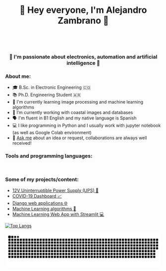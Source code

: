 <h1 align="center">👋 Hey everyone, I'm Alejandro Zambrano 👋</h1>
<p align="center">
<img src="https://alejandrozz.pythonanywhere.com/static/images/AZ_Logo_Nuevo.png" alt="" width="200">
</p>
<p align="center">
<a href="https://www.linkedin.com/in/AlejandroZambranoZabaleta/" target="blank"><img align="center" src="https://cdn-icons-png.flaticon.com/512/174/174857.png" alt="" height="30"></a>&nbsp&nbsp
<a href="https://www.instagram.com/_alejo_zambrano_/" target="blank"><img align="center" src="https://cdn-icons-png.flaticon.com/512/174/174855.png" alt="" height="30" /></a>&nbsp&nbsp
  <a href="https://www.youtube.com/channel/UCmEM8PfN1zoZYKIIK3RXchQ" target="blank"><img align="center" src="https://cdn-icons-png.flaticon.com/512/174/174883.png" alt="" height="30" /></a>&nbsp&nbsp
<a href="https://alejandrozz.pythonanywhere.com/" target="blank"><img align="center" src="https://cdn-icons-png.flaticon.com/512/888/888846.png" alt="" height="30" /></a>
</p>

<h3 align="center"> 🦾 I'm passionate about electronics, automation and artificial intelligence 🚀</h3>

### About me:
*  🎓 B.Sc. in Electronic Engineering 🇨🇴
*  📚 Ph.D. Engineering Student 🇦🇷
*  🌱 I'm currently learning image processing and machine learning algorithms
*  🔭 I’m currently working with coastal images and databases
*  🗣 I'm fluent in B1 English and my native language is Spanish
*  💻 I like programming in Python and I usually work with jupyter notebook (as well as Google Colab environment)
*  💬 [Ask me](https://github.com/Alejandro-ZZ/Alejandro-ZZ/issues) about an idea or request, collaborations are always well received!

### Tools and programming languages:
<p>
<a href="#" target="blank"><img align="center" src="https://upload.wikimedia.org/wikipedia/commons/thumb/1/18/C_Programming_Language.svg/1200px-C_Programming_Language.svg.png" alt="" height="40"></a>&nbsp&nbsp
<a href="#" target="blank"><img align="center" src="https://cdn-icons-png.flaticon.com/512/6132/6132222.png" alt="" height="40"></a>&nbsp&nbsp
<a href="#" target="blank"><img align="center" src="https://cdn-icons-png.flaticon.com/512/5968/5968350.png" alt="" height="40" /></a>&nbsp&nbsp
<a href="#" target="blank"><img align="center" src="https://upload.wikimedia.org/wikipedia/commons/thumb/1/10/CSS3_and_HTML5_logos_and_wordmarks.svg/1024px-CSS3_and_HTML5_logos_and_wordmarks.svg.png" alt="" height="40"></a>&nbsp&nbsp
<a href="#" target="blank"><img align="center" src="https://cdn-icons-png.flaticon.com/512/5968/5968292.png" alt="" height="40" /></a>&nbsp&nbsp
<a href="https://www.arduino.cc/" target="blank"><img align="center" src="https://static.cdnlogo.com/logos/a/17/arduino.svg" alt="" height="40" /></a>&nbsp&nbsp
<a href="https://www.autodesk.com/products/eagle/overview?term=1-YEAR&tab=subscription#what-is-eagle-" target="blank"><img align="center" src="https://peoplevine.blob.core.windows.net/files/397/business/3631/3631_logo-20200319045341.png" alt="" height="40" /></a>&nbsp&nbsp
<a href="https://colab.research.google.com/" target="blank"><img align="center" src="https://static.javatpoint.com/tutorial/google-colab/images/google-colab.png" alt="" height="40" /></a>&nbsp&nbsp
<a href="https://jupyter.org/" target="blank"><img align="center" src="https://upload.wikimedia.org/wikipedia/commons/thumb/3/38/Jupyter_logo.svg/1767px-Jupyter_logo.svg.png" alt="" height="40"></a>&nbsp&nbsp
</p>

### Some of my projects/content:
* [12V Uninterruptible Power Supply (UPS) 🔋](https://alejandrozz.pythonanywhere.com/ups-system/)
* [COVID-19 Dashboard 📈](https://alejandrozz.pythonanywhere.com/dash-covid/)
* [Django web applications 🌐](https://alejandrozz.pythonanywhere.com/apps/)
* [Machine Learning algorithms 🤖](https://github.com/Alejandro-ZZ/Machine-Learning-UNS)
* [Machine Learning Web App with Streamlit 💻](https://github.com/Alejandro-ZZ/ML-web-app)


[![Top Langs](https://github-readme-stats.vercel.app/api/top-langs/?username=Alejandro-ZZ&layout=compact&theme=dark)](https://github.com/anuraghazra/github-readme-stats)

![snake gif](https://github.com/mishmanners/MishManners/blob/output/github-contribution-grid-snake.svg)
